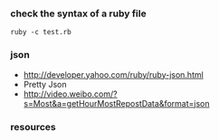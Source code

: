 ### check the syntax of a ruby file

    ruby -c test.rb

### json

* http://developer.yahoo.com/ruby/ruby-json.html
* Pretty Json
* http://video.weibo.com/?s=Most&a=getHourMostRepostData&format=json

### resources

